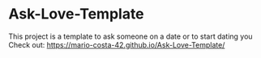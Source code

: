 # Ask-Love-Template
 This project is a template to ask someone on a date or to start dating you
Check out:
https://mario-costa-42.github.io/Ask-Love-Template/
